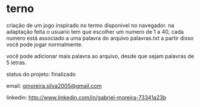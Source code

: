 # terno

criação de um jogo inspirado no termo disponivel no navegador. na adaptação feita o usuario tem que escolher um numero de 1 a 40, cada numero está associado a uma palavra do arquivo palavras.txt
a partir disso você pode jogar normalmente.

você pode adicionar mais palavra ao arquivo, desde que sejam palavras de 5 letras.

status do projeto: finalizado

email: gmoreira.silva2005@gmail.com

linkedin: http://www.linkedin.com/in/gabriel-moreira-73341a23b
